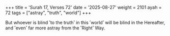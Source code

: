 +++
title = 'Surah 17, Verses 72'
date = '2025-08-27'
weight = 2101
ayah = 72
tags = ["astray", "truth", "world"]
+++

But whoever is blind ˹to the truth˺ in this ˹world˺ will be blind in the Hereafter, and ˹even˺ far more astray from the ˹Right˺ Way.